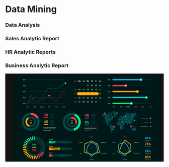 # Data Mining 
### Data Analysis
### Sales Analytic Report
### HR Analytic Reports
### Business Analytic Report
![DataHub](Data-Vizualisation-924x512-1.png)
